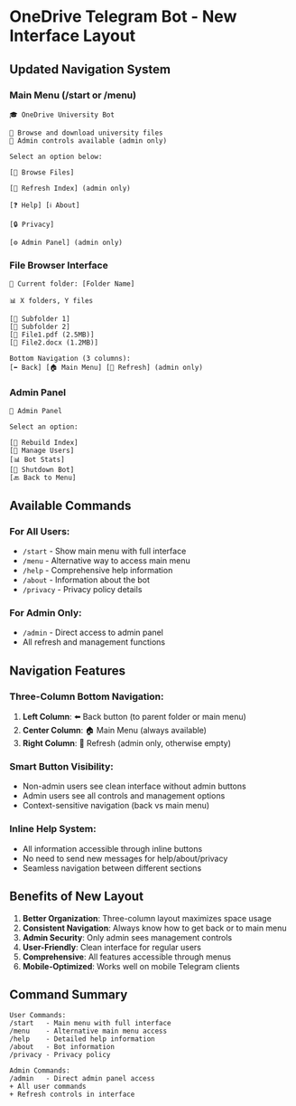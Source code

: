 # OneDrive Telegram Bot - New Interface Layout

## Updated Navigation System

### Main Menu (/start or /menu)
```
🎓 OneDrive University Bot

📂 Browse and download university files
🔧 Admin controls available (admin only)

Select an option below:

[📁 Browse Files]

[🔄 Refresh Index] (admin only)

[❓ Help] [ℹ️ About]

[🔒 Privacy]

[⚙️ Admin Panel] (admin only)
```

### File Browser Interface
```
📁 Current folder: [Folder Name]

📊 X folders, Y files

[📁 Subfolder 1]
[📁 Subfolder 2]
[📄 File1.pdf (2.5MB)]
[📄 File2.docx (1.2MB)]

Bottom Navigation (3 columns):
[⬅️ Back] [🏠 Main Menu] [🔄 Refresh] (admin only)
```

### Admin Panel
```
🔧 Admin Panel

Select an option:

[🔄 Rebuild Index]
[👥 Manage Users]
[📊 Bot Stats]
[🛑 Shutdown Bot]
[🔙 Back to Menu]
```

## Available Commands

### For All Users:
- `/start` - Show main menu with full interface
- `/menu` - Alternative way to access main menu
- `/help` - Comprehensive help information
- `/about` - Information about the bot
- `/privacy` - Privacy policy details

### For Admin Only:
- `/admin` - Direct access to admin panel
- All refresh and management functions

## Navigation Features

### Three-Column Bottom Navigation:
1. **Left Column**: ⬅️ Back button (to parent folder or main menu)
2. **Center Column**: 🏠 Main Menu (always available)
3. **Right Column**: 🔄 Refresh (admin only, otherwise empty)

### Smart Button Visibility:
- Non-admin users see clean interface without admin buttons
- Admin users see all controls and management options
- Context-sensitive navigation (back vs main menu)

### Inline Help System:
- All information accessible through inline buttons
- No need to send new messages for help/about/privacy
- Seamless navigation between different sections

## Benefits of New Layout

1. **Better Organization**: Three-column layout maximizes space usage
2. **Consistent Navigation**: Always know how to get back or to main menu
3. **Admin Security**: Only admin sees management controls
4. **User-Friendly**: Clean interface for regular users
5. **Comprehensive**: All features accessible through menus
6. **Mobile-Optimized**: Works well on mobile Telegram clients

## Command Summary

```
User Commands:
/start   - Main menu with full interface
/menu    - Alternative main menu access  
/help    - Detailed help information
/about   - Bot information
/privacy - Privacy policy

Admin Commands:
/admin   - Direct admin panel access
+ All user commands
+ Refresh controls in interface
```

